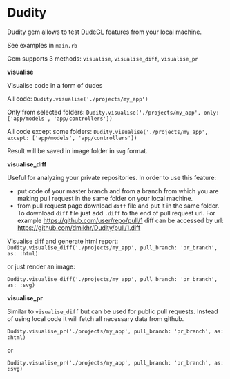 # Dudity

Dudity gem allows to test [DudeGL](https://github.com/dmikhr/DudeGL) features from your local machine.

See examples in `main.rb`

Gem supports 3 methods: `visualise`, `visualise_diff`, `visualise_pr`


**visualise**

Visualise code in a form of dudes

All code:
`Dudity.visualise('./projects/my_app')`

Only from selected folders:
`Dudity.visualise('./projects/my_app', only: ['app/models', 'app/controllers'])`

All code except some folders:
`Dudity.visualise('./projects/my_app', except: ['app/models', 'app/controllers'])`

Result will be saved in image folder in `svg` format.


**visualise_diff**

Useful for analyzing your private repositories.
In order to use this feature:
* put code of your master branch and from a branch from which you are making pull request in the same folder on your local machine.
* from pull request page download `diff` file and put it in the same folder. To download `diff` file just add `.diff` to the end of pull request url. For example https://github.com/user/repo/pull/1 diff can be accessed by url: https://github.com/dmikhr/Dudity/pull/1.diff

Visualise diff and generate html report:
`Dudity.visualise_diff('./projects/my_app', pull_branch: 'pr_branch', as: :html)`

or just render an image:

`Dudity.visualise_diff('./projects/my_app', pull_branch: 'pr_branch', as: :svg)`

**visualise_pr**

Similar to `visualise_diff` but can be used for public pull requests. Instead of using local code it will fetch all necessary data from github.

`Dudity.visualise_pr('./projects/my_app', pull_branch: 'pr_branch', as: :html)`

or

`Dudity.visualise_pr('./projects/my_app', pull_branch: 'pr_branch', as: :svg)`
